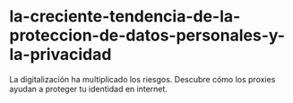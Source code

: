 # la-creciente-tendencia-de-la-proteccion-de-datos-personales-y-la-privacidad
La digitalización ha multiplicado los riesgos. Descubre cómo los proxies ayudan a proteger tu identidad en internet.
